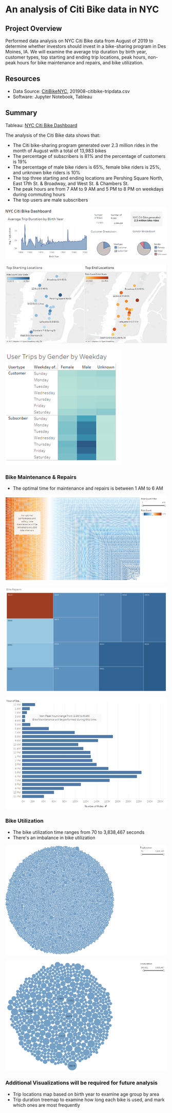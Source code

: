 # An analysis of Citi Bike data in NYC

## Project Overview
Performed data analysis on NYC Citi Bike data from August of 2019 to determine whether investors should invest in a bike-sharing program in Des Moines, IA.  We will examine the average trip duration by birth year, customer types, top starting and ending trip locations, peak hours, non-peak hours for bike maintenance and repairs, and bike utilization.

## Resources
- Data Source: [CitiBikeNYC](https://ride.citibikenyc.com/system-data), 201908-citibike-tripdata.csv
- Software: Jupyter Notebook, Tableau

## Summary
Tableau: [NYC Citi Bike Dashboard](https://public.tableau.com/shared/WKDKPFYPP?:display_count=n&:origin=viz_share_link)

The analysis of the Citi Bike data shows that:
- The Citi bike-sharing program generated over 2.3 million rides in the month of August with a total of 13,983 bikes
- The percentage of subscribers is 81% and the percentage of customers is 19%
- The percentage of male bike riders is 65%, female bike riders is 25%, and unknown bike riders is 10%
- The top three starting and ending locations are Pershing Square North, East 17th St. & Broadway, and West St. & Chambers St.
- The peak hours are from 7 AM to 9 AM and 5 PM to 8 PM on weekdays during commuting hours
- The top users are male subscribers

![Dashboard](https://github.com/frlinh/bikesharing/blob/0abad434d2abd8b1d965ed825d9057a6e8a99540/Resources/NYCBikeDashboard.png)

![Top_Locations](https://github.com/frlinh/bikesharing/blob/0abad434d2abd8b1d965ed825d9057a6e8a99540/Resources/topLocations.png)

![Trips_by_Gender](https://github.com/frlinh/bikesharing/blob/0abad434d2abd8b1d965ed825d9057a6e8a99540/Resources/usersGender.png)

### Bike Maintenance & Repairs
- The optimal time for maintenance and repairs is between 1 AM to 6 AM

![Bike_Repairs_All](https://github.com/frlinh/bikesharing/blob/9b9456a291c7f9ca5beafba8335924db4ff5939c/Resources/bikeRepairsAll.png)

![Bike_Repairs](https://github.com/frlinh/bikesharing/blob/c17f45bb57104e3040ff31ffb12be42cbb61fea5/Resources/bikeRepairs.png)

![NonPeak](https://github.com/frlinh/bikesharing/blob/bb114d8d2fa4f66d9ac25851b34b7d8284cde6b5/Resources/nonPeakTimes.png)

### Bike Utilization
- The bike utilization time ranges from 70 to 3,838,467 seconds
- There's an imbalance in bike utilization

![Bike_Utliz](https://github.com/frlinh/bikesharing/blob/9b9456a291c7f9ca5beafba8335924db4ff5939c/Resources/bikeUtilization.png)

![Bike_Utliz](https://github.com/frlinh/bikesharing/blob/9b9456a291c7f9ca5beafba8335924db4ff5939c/Resources/bikeUtilizationFiltered.png)

### Additional Visualizations will be required for future analysis
- Trip locations map based on birth year to examine age group by area
- Trip duration treemap to examine how long each bike is used, and mark which ones are most frequently
